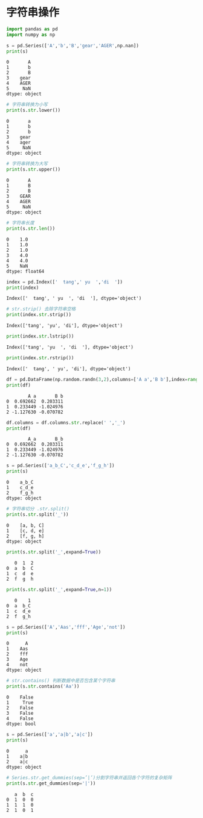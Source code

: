 
# 字符串操作


```python
import pandas as pd
import numpy as np
```


```python
s = pd.Series(['A','b','B','gear','AGER',np.nan])
print(s)
```

    0       A
    1       b
    2       B
    3    gear
    4    AGER
    5     NaN
    dtype: object
    


```python
# 字符串转换为小写
print(s.str.lower())
```

    0       a
    1       b
    2       b
    3    gear
    4    ager
    5     NaN
    dtype: object
    


```python
# 字符串转换为大写
print(s.str.upper())
```

    0       A
    1       B
    2       B
    3    GEAR
    4    AGER
    5     NaN
    dtype: object
    


```python
# 字符串长度
print(s.str.len())
```

    0    1.0
    1    1.0
    2    1.0
    3    4.0
    4    4.0
    5    NaN
    dtype: float64
    


```python
index = pd.Index(['  tang',' yu  ','di  '])
print(index)
```

    Index(['  tang', ' yu  ', 'di  '], dtype='object')
    


```python
# str.strip() 去除字符串空格
print(index.str.strip())
```

    Index(['tang', 'yu', 'di'], dtype='object')
    


```python
print(index.str.lstrip())
```

    Index(['tang', 'yu  ', 'di  '], dtype='object')
    


```python
print(index.str.rstrip())
```

    Index(['  tang', ' yu', 'di'], dtype='object')
    


```python
df = pd.DataFrame(np.random.randn(3,2),columns=['A a','B b'],index=range(3))
print(df)
```

            A a       B b
    0  0.692662  0.203311
    1  0.233449 -1.024976
    2 -1.127630 -0.070782
    


```python
df.columns = df.columns.str.replace(' ','_')
print(df)
```

            A_a       B_b
    0  0.692662  0.203311
    1  0.233449 -1.024976
    2 -1.127630 -0.070782
    


```python
s = pd.Series(['a_b_C','c_d_e','f_g_h'])
print(s)
```

    0    a_b_C
    1    c_d_e
    2    f_g_h
    dtype: object
    


```python
# 字符串切分 .str.split()
print(s.str.split('_'))
```

    0    [a, b, C]
    1    [c, d, e]
    2    [f, g, h]
    dtype: object
    


```python
print(s.str.split('_',expand=True))
```

       0  1  2
    0  a  b  C
    1  c  d  e
    2  f  g  h
    


```python
print(s.str.split('_',expand=True,n=1))
```

       0    1
    0  a  b_C
    1  c  d_e
    2  f  g_h
    


```python
s = pd.Series(['A','Aas','fff','Age','not'])
print(s)
```

    0      A
    1    Aas
    2    fff
    3    Age
    4    not
    dtype: object
    


```python
# str.contains() 判断数据中是否包含某个字符串
print(s.str.contains('Aa'))
```

    0    False
    1     True
    2    False
    3    False
    4    False
    dtype: bool
    


```python
s = pd.Series(['a','a|b','a|c'])
print(s)
```

    0      a
    1    a|b
    2    a|c
    dtype: object
    


```python
# Series.str.get_dummies(sep=’|’)分割字符串并返回各个字符的复杂矩阵
print(s.str.get_dummies(sep='|'))
```

       a  b  c
    0  1  0  0
    1  1  1  0
    2  1  0  1
    
